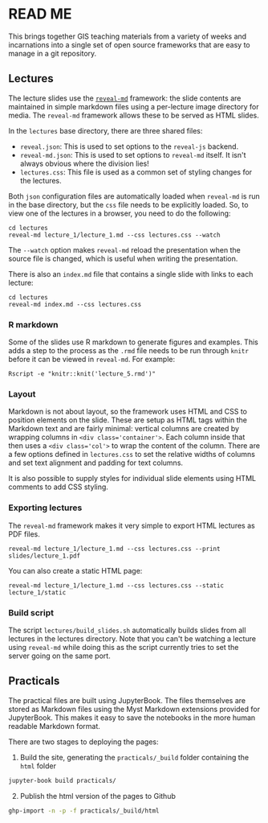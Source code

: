 # READ ME

This brings together GIS teaching materials from a variety of weeks and incarnations into a single set of open source frameworks that are easy to manage in a git repository.

## Lectures

The lecture slides use the [`reveal-md`](https://github.com/webpro/reveal-md) framework: the slide contents are maintained in simple markdown files using a per-lecture image directory for media. The `reveal-md` framework allows these to be served as HTML slides.

In the `lectures` base directory, there are three shared files:

- `reveal.json`: This is used to set options to the `reveal-js` backend.
- `reveal-md.json`: This is used to set options to `reveal-md` itself. It isn't always obvious where the division lies!
- `lectures.css`: This file is used as a common set of styling changes for the lectures.

Both `json` configuration files are automatically loaded when `reveal-md` is run in the base directory, but the `css` file needs to be explicitly loaded. So, to view one of the lectures in a browser, you need to do the following:

```
cd lectures
reveal-md lecture_1/lecture_1.md --css lectures.css --watch
```

The `--watch` option makes `reveal-md` reload the presentation when the source file is changed, which is useful when writing the presentation. 

There is also an `index.md` file that contains a single slide with links to each lecture:

```
cd lectures
reveal-md index.md --css lectures.css
```

### R markdown

Some of the slides use R markdown to generate figures and examples. This adds a step to the process as the `.rmd` file needs to be run through `knitr` before it can be viewed in `reveal-md`. For example:

```
Rscript -e "knitr::knit('lecture_5.rmd')"
```

### Layout

Markdown is not about layout, so the framework uses HTML and CSS to position elements on the slide. These are setup as HTML tags within the Markdown text and are fairly minimal: vertical columns are created by wrapping columns in `<div class='container'>`. Each column inside that then uses a `<div class='col'>` to wrap the content of the column. There are a few options defined in `lectures.css` to set the relative widths of columns and set text alignment and  padding for text columns.

It is also possible to supply styles for individual slide elements using HTML comments to add CSS styling.

### Exporting lectures

The `reveal-md` framework makes it very simple to export HTML lectures as PDF files. 

```
reveal-md lecture_1/lecture_1.md --css lectures.css --print slides/lecture_1.pdf
```

You can also create a static HTML page:

```
reveal-md lecture_1/lecture_1.md --css lectures.css --static lecture_1/static
```

### Build script

The script  `lectures/build_slides.sh` automatically builds slides from all lectures in the lectures directory. Note that you can't be watching a lecture using `reveal-md` while doing this as the script currently tries to set the server going on the same port.


## Practicals

The practical files are built using JupyterBook. The files themselves are stored as Markdown files using the Myst Markdown extensions provided for JupyterBook. This makes it easy to save the notebooks in the more human readable Markdown format.

There are two stages to deploying the pages:

1. Build the site, generating the `practicals/_build` folder containing the `html` folder

```sh
jupyter-book build practicals/
```

2. Publish the html version of the pages to Github

```sh
ghp-import -n -p -f practicals/_build/html
```


